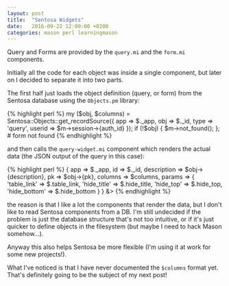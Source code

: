 ```yaml
---
layout: post
title:  "Sentosa Widgets"
date:   2016-09-22 12:00:00 +0200
categories: mason perl learningmason
---
```

Query and Forms are provided by the `query.mi` and the `form.mi` components.

Initially all the code for each object was inside a single component, but later on I decided to separate it into two parts.

The first half just loads the object definition (query, or form) from the Sentosa database using the `Objects.pm` library:

{% highlight perl %}
my ($obj, $columns) = Sentosa::Objects::get_recordSource({
    app => $._app,
    obj => $._id,
    type => 'query',
    userid => $m->session->{auth_id}
});
if (!$obj) { $m->not_found(); }; # form not found
{% endhighlight %}

and then calls the `query-widget.mi` component which renders the actual data (the JSON output of the query in this case):

{% highlight perl %}
 {
      app => $._app,
      id => $._id,
      description => $obj->{description},
      pk => $obj->{pk},
      columns => $columns,
      params => {
        'table_link'  => $.table_link,
        'hide_title'  => $.hide_title,
        'hide_top'    => $.hide_top,
        'hide_bottom' => $.hide_bottom
      }
    }
&>
{% endhighlight %}

the reason is that I like a lot the components that render the data, but I don't like
to read Sentosa components from a DB. I'm still undecided if the problem is just the
database structure that's not too intuitive, or if it's just quicker to define objects
in the filesystem (but maybe I need to hack Mason somehow...).

Anyway this also helps Sentosa be more flexible (I'm using it at work for some new projects!).

What I've noticed is that I have never documented the `$columns` format yet.
That's definitely going to be the subject of my next post!